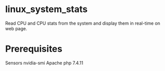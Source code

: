 # linux_system_stats
Read CPU and CPU stats from the system and display them in real-time on web page.

# Prerequisites
Sensors
nvidia-smi
Apache
php 7.4.11

